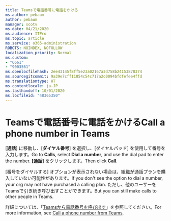 ```yaml
---
title: Teamsで電話番号に電話をかける
ms.author: pebaum
author: pebaum
manager: scotv
ms.date: 04/21/2020
ms.audience: ITPro
ms.topic: article
ms.service: o365-administration
ROBOTS: NOINDEX, NOFOLLOW
localization_priority: Normal
ms.custom:
- "6661"
- "9003561"
ms.openlocfilehash: 2ee43145f8ff5e23a02167a3d758b24153878374
ms.sourcegitcommit: 9a39e7cff11854c54c717a2c0094bfdfefee4ffd
ms.translationtype: HT
ms.contentlocale: ja-JP
ms.lasthandoff: 10/01/2020
ms.locfileid: "48365350"
---
```

# <a name="call-a-phone-number-in-teams"></a><span data-ttu-id="88db9-102">Teamsで電話番号に電話をかける</span><span class="sxs-lookup"><span data-stu-id="88db9-102">Call a phone number in Teams</span></span>

<span data-ttu-id="88db9-103">[**通話**] に移動し、[**ダイヤル番号**] を選択し、[ダイヤルパッド] を使用して番号を入力します。</span><span class="sxs-lookup"><span data-stu-id="88db9-103">Go to  **Calls**, select  **Dial a number**, and use the dial pad to enter the number.</span></span> <span data-ttu-id="88db9-104">**[通話]** をクリックします。</span><span class="sxs-lookup"><span data-stu-id="88db9-104">Then click  **Call**.</span></span>

<span data-ttu-id="88db9-105">[番号をダイヤルする] オプションが表示されない場合は、組織が通話プランを購入していない可能性があります。</span><span class="sxs-lookup"><span data-stu-id="88db9-105">If you don't see the option to dial a number, your org may not have purchased a calling plan.</span></span> <span data-ttu-id="88db9-106">ただし、他のユーザーをTeamsで引き続き呼び出すことができます。</span><span class="sxs-lookup"><span data-stu-id="88db9-106">But you can still make calls to other people in Teams.</span></span>  

<span data-ttu-id="88db9-107">詳細については、「[Teamsから電話番号を呼び出す](https://support.microsoft.com/office/20d24ace-2851-4c29-8441-30dd2a5cf078)」を参照してください。</span><span class="sxs-lookup"><span data-stu-id="88db9-107">For more information, see [Call a phone number from Teams](https://support.microsoft.com/office/20d24ace-2851-4c29-8441-30dd2a5cf078).</span></span>
